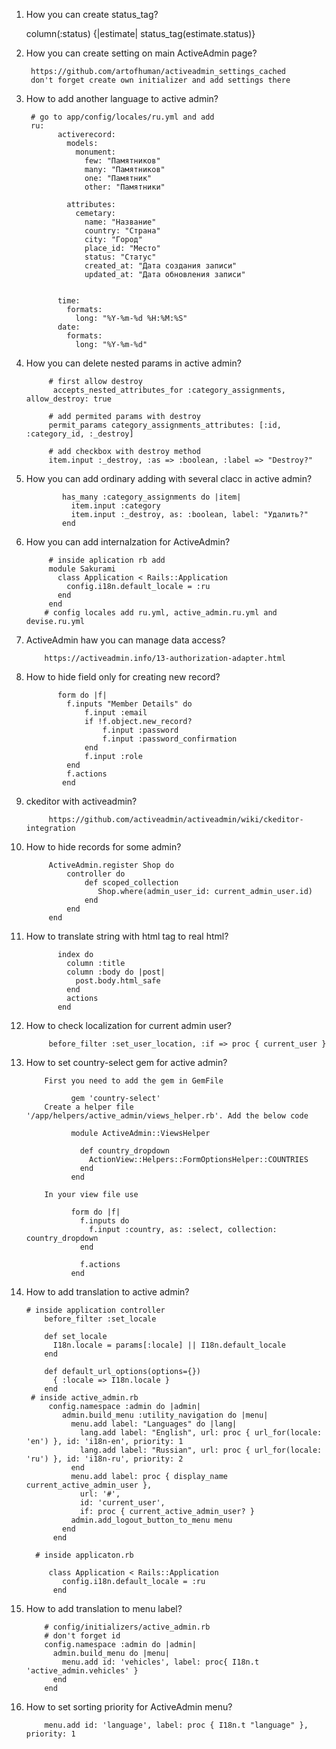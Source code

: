 1. How you can create status_tag?
      
      column(:status) {|estimate| status_tag(estimate.status)}
2. How you can create setting on main ActiveAdmin page?

        https://github.com/artofhuman/activeadmin_settings_cached
        don't forget create own initializer and add settings there
3. How to add another language to active admin?
            
        # go to app/config/locales/ru.yml and add
        ru:
              activerecord:
                models:
                  monument: 
                    few: "Памятников"
                    many: "Памятников"
                    one: "Памятник"
                    other: "Памятники" 

                attributes:
                  cemetary: 
                    name: "Название"
                    country: "Страна"
                    city: "Город"
                    place_id: "Место"
                    status: "Статус"
                    created_at: "Дата создания записи"
                    updated_at: "Дата обновления записи"


              time:
                formats:
                  long: "%Y-%m-%d %H:%M:%S"  
              date:
                formats:
                  long: "%Y-%m-%d"
1. How you can delete nested params in active admin?
            
            # first allow destroy
             accepts_nested_attributes_for :category_assignments, allow_destroy: true
             
            # add permited params with destroy
            permit_params category_assignments_attributes: [:id, :category_id, :_destroy]
            
            # add checkbox with destroy method
            item.input :_destroy, :as => :boolean, :label => "Destroy?"
2. How you can add ordinary adding with several clacc in active admin?
            
               has_many :category_assignments do |item|
                 item.input :category
                 item.input :_destroy, as: :boolean, label: "Удалить?"
               end
3. How you can add internalzation for ActiveAdmin?
            
            # inside aplication rb add 
            module Sakurami
              class Application < Rails::Application
                config.i18n.default_locale = :ru
              end
            end
           # config locales add ru.yml, active_admin.ru.yml and devise.ru.yml
4. ActiveAdmin haw you can manage data access?
           
           https://activeadmin.info/13-authorization-adapter.html
5. How to hide field only for creating new record?
            
              form do |f|
                f.inputs "Member Details" do
                    f.input :email
                    if !f.object.new_record?
                        f.input :password
                        f.input :password_confirmation
                    end
                    f.input :role
                end
                f.actions
               end
6. ckeditor with activeadmin?
      
            https://github.com/activeadmin/activeadmin/wiki/ckeditor-integration
7. How to hide records for some admin?
            
            ActiveAdmin.register Shop do
                controller do
                    def scoped_collection
                       Shop.where(admin_user_id: current_admin_user.id)
                    end
                end
            end
8. How to translate string with html tag to real html?
            
              index do
                column :title
                column :body do |post|
                  post.body.html_safe
                end
                actions
              end
9. How to check localization for current admin user?
      
      
            before_filter :set_user_location, :if => proc { current_user }
10. How to set country-select gem for active admin?
            
            First you need to add the gem in GemFile

                  gem 'country-select'
            Create a helper file '/app/helpers/active_admin/views_helper.rb'. Add the below code

                  module ActiveAdmin::ViewsHelper

                    def country_dropdown 
                      ActionView::Helpers::FormOptionsHelper::COUNTRIES
                    end 
                  end 
                  
            In your view file use

                  form do |f|
                    f.inputs do 
                      f.input :country, as: :select, collection: country_dropdown
                    end

                    f.actions
                  end
11. How to add translation to active admin?
        
        # inside application controller 
            before_filter :set_locale

            def set_locale
              I18n.locale = params[:locale] || I18n.default_locale
            end

            def default_url_options(options={})
              { :locale => I18n.locale }
            end
         # inside active_admin.rb
             config.namespace :admin do |admin|
                admin.build_menu :utility_navigation do |menu|
                  menu.add label: "Languages" do |lang|
                    lang.add label: "English", url: proc { url_for(locale: 'en') }, id: 'i18n-en', priority: 1
                    lang.add label: "Russian", url: proc { url_for(locale: 'ru') }, id: 'i18n-ru', priority: 2
                  end
                  menu.add label: proc { display_name current_active_admin_user },
                    url: '#',
                    id: 'current_user',
                    if: proc { current_active_admin_user? }
                  admin.add_logout_button_to_menu menu
                end
              end
           
          # inside applicaton.rb
 
             class Application < Rails::Application
                config.i18n.default_locale = :ru
              end
12. How to add translation to menu label?
            
            # config/initializers/active_admin.rb
            # don't forget id
            config.namespace :admin do |admin|
              admin.build_menu do |menu|
                menu.add id: 'vehicles', label: proc{ I18n.t 'active_admin.vehicles' }
              end
            end
13. How to set sorting priority for ActiveAdmin menu?
            
            menu.add id: 'language', label: proc { I18n.t "language" }, priority: 1 
